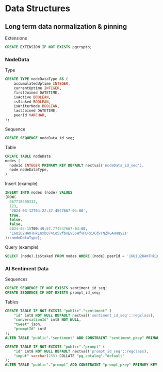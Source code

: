 # Data Structures

## Long term data normalization & pinning

Extensions
```sql
CREATE EXTENSION IF NOT EXISTS pgcrypto;
```

### NodeData

Type
```sql
CREATE TYPE nodeDataType AS (
    accumulatedUptime INTEGER,
    currentUptime INTEGER,
    firstJoined DATETIME,
    isActive BOOLEAN,
    isStaked BOOLEAN,
    isWriterNode BOOLEAN,
    lastJoined DATETIME,
    peerId VARCHAR,
);
```

Sequence

```sql
CREATE SEQUENCE nodeData_id_seq;
```

Table

```sql
CREATE TABLE nodeData
nodes (
  nodeId INTEGER PRIMARY KEY DEFAULT nextval('nodeData_id_seq'),
  node nodeDataType,
)
```

Insert (example)

```sql
INSERT INTO nodes (node) VALUES 
(ROW(
  667718450333,
  123,
  '2024-03-12T04:22:37.4547667-04:00',
  true,
  false,
  false,
  2024-03-15T09:49:57.774547667-04:00,
  '16Uiu2HAmTHk1nxbU74Co5vfbxEv56HfvPDRcJCdvYNZkGAHHQyJs'
)::nodeDataType);
```

Query (example)
```sql
SELECT (node).isStaked FROM nodes WHERE (node).peerId = '16Uiu2HAmTHk1nxbU74Co5vfbxEv56HfvPDRcJCdvYNZkGAHHQyJs'
```

### AI Sentiment Data

Sequences
```sql
CREATE SEQUENCE IF NOT EXISTS sentiment_id_seq;
CREATE SEQUENCE IF NOT EXISTS prompt_id_seq;
```

Tables
```sql
CREATE TABLE IF NOT EXISTS "public"."sentiment" (
    "id" int8 NOT NULL DEFAULT nextval('sentiment_id_seq'::regclass),
    "conversationId" int8 NOT NULL,
    "tweet" json,
    "promptId" int8
);
ALTER TABLE "public"."sentiment" ADD CONSTRAINT "sentiment_pkey" PRIMARY KEY ("id");

CREATE TABLE IF NOT EXISTS "public"."prompt" (
    "id" int8 NOT NULL DEFAULT nextval('prompt_id_seq'::regclass),
    "input" varchar(255) COLLATE "pg_catalog"."default"
);
ALTER TABLE "public"."prompt" ADD CONSTRAINT "prompt_pkey" PRIMARY KEY ("id");
```
